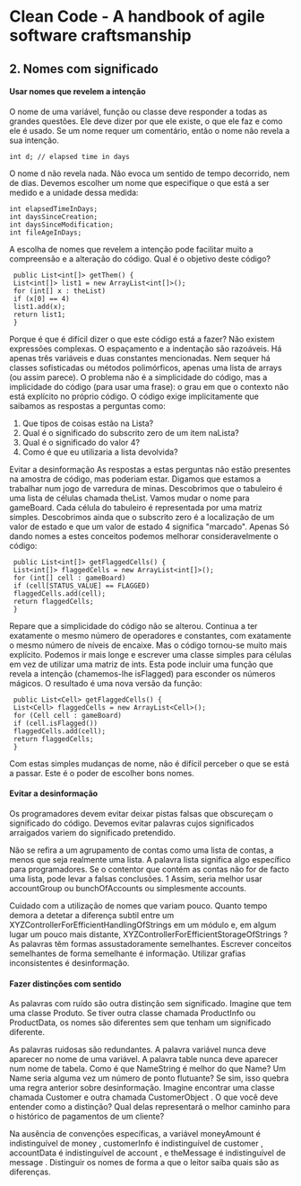 # Clean Code - A handbook of agile software craftsmanship

## 2. Nomes com significado

#### Usar nomes que revelem a intenção

O nome de uma variável, função ou classe deve responder a todas as grandes questões. Ele deve dizer por que ele existe, o que ele faz e como ele é usado. Se um nome requer um comentário, então o nome não revela a sua intenção. 

```
int d; // elapsed time in days
```
O nome d não revela nada. Não evoca um sentido de tempo decorrido, nem de dias. Devemos escolher um nome que especifique o que está a ser medido e a unidade dessa medida:
```
int elapsedTimeInDays;
int daysSinceCreation;
int daysSinceModification;
int fileAgeInDays;
```
A escolha de nomes que revelem a intenção pode facilitar muito a compreensão e a alteração do código. Qual é o objetivo deste código?
```
 public List<int[]> getThem() {
 List<int[]> list1 = new ArrayList<int[]>();
 for (int[] x : theList)
 if (x[0] == 4) 
 list1.add(x);
 return list1;
 }
```
Porque é que é difícil dizer o que este código está a fazer? Não existem expressões complexas.
O espaçamento e a indentação são razoáveis. Há apenas três variáveis e duas constantes mencionadas. Nem sequer há classes sofisticadas ou métodos polimórficos, apenas uma lista de arrays (ou assim parece).
O problema não é a simplicidade do código, mas a implicidade do código (para usar uma frase): o grau em que o contexto não está explícito no próprio código. O código exige implicitamente que saibamos as respostas a perguntas como:

1. Que tipos de coisas estão na Lista?
2. Qual é o significado do subscrito zero de um item naLista?
3. Qual é o significado do valor 4?
4. Como é que eu utilizaria a lista devolvida?

Evitar a desinformação 
As respostas a estas perguntas não estão presentes na amostra de código, mas poderiam estar. Digamos que estamos a trabalhar num jogo de varredura de minas. Descobrimos que o tabuleiro é uma lista de células chamada theList. Vamos mudar o nome para gameBoard.
Cada célula do tabuleiro é representada por uma matriz simples. Descobrimos ainda que o subscrito zero é a localização de um valor de estado e que um valor de estado 4 significa "marcado". Apenas Só dando nomes a estes conceitos podemos melhorar consideravelmente o código:
```
 public List<int[]> getFlaggedCells() {
 List<int[]> flaggedCells = new ArrayList<int[]>();
 for (int[] cell : gameBoard)
 if (cell[STATUS_VALUE] == FLAGGED)
 flaggedCells.add(cell);
 return flaggedCells;
 }
```
Repare que a simplicidade do código não se alterou. Continua a ter exatamente o mesmo número de operadores e constantes, com exatamente o mesmo número de níveis de encaixe. Mas o código
tornou-se muito mais explícito.
Podemos ir mais longe e escrever uma classe simples para células em vez de utilizar uma matriz de ints.
Esta pode incluir uma função que revela a intenção (chamemos-lhe isFlagged) para esconder os números mágicos. O resultado é uma nova versão da função:
```
 public List<Cell> getFlaggedCells() {
 List<Cell> flaggedCells = new ArrayList<Cell>();
 for (Cell cell : gameBoard)
 if (cell.isFlagged())
 flaggedCells.add(cell);
 return flaggedCells;
 }
```
Com estas simples mudanças de nome, não é difícil perceber o que se está a passar. Este é o poder de escolher bons nomes.

#### Evitar a desinformação

Os programadores devem evitar deixar pistas falsas que obscureçam o significado do código. Devemos evitar palavras cujos significados arraigados variem do significado pretendido.

Não se refira a um agrupamento de contas como uma lista de contas, a menos que seja realmente uma lista. A palavra lista significa algo específico para programadores. Se o contentor que contém as contas não for de facto uma lista, pode levar a falsas conclusões. 1 Assim, seria melhor usar accountGroup ou bunchOfAccounts ou simplesmente accounts.

Cuidado com a utilização de nomes que variam pouco. Quanto tempo demora a detetar a diferença subtil entre um XYZControllerForEfficientHandlingOfStrings em um módulo e, em algum lugar um pouco mais distante, XYZControllerForEfficientStorageOfStrings ? As palavras têm formas assustadoramente semelhantes. Escrever conceitos semelhantes de forma semelhante é informação. Utilizar grafias inconsistentes é desinformação.


#### Fazer distinções com sentido

As palavras com ruído são outra distinção sem significado. Imagine que tem uma classe Produto. Se tiver outra classe chamada ProductInfo ou ProductData, os nomes são diferentes sem que tenham um significado diferente.

As palavras ruidosas são redundantes. A palavra variável nunca deve aparecer no nome de uma variável. A palavra table nunca deve aparecer num nome de tabela. Como é que NameString é melhor do que Name? Um Name seria alguma vez um número de ponto flutuante? Se sim, isso quebra uma regra anterior sobre desinformação. Imagine encontrar uma classe chamada Customer e outra chamada CustomerObject . O que você deve entender como a distinção? Qual delas representará o melhor caminho para o histórico de pagamentos de um cliente?

Na ausência de convenções específicas, a variável moneyAmount é indistinguível de money , customerInfo é indistinguível de customer , accountData é indistinguível de account , e theMessage é indistinguível de message . Distinguir os nomes de forma a que o leitor saiba quais são as diferenças.
